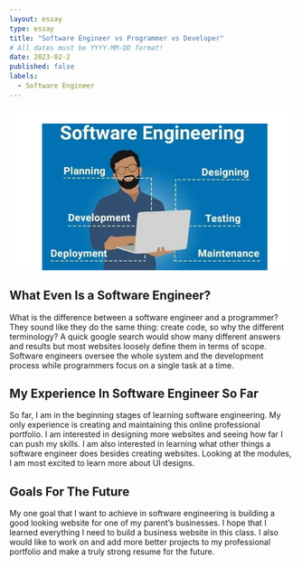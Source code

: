 ```yaml
---
layout: essay
type: essay
title: "Software Engineer vs Programmer vs Developer"
# All dates must be YYYY-MM-DD format!
date: 2023-02-2
published: false
labels:
  - Software Engineer
---
```


<img width="800px" class="rounded center pe-4" src="../img/software engineer.png">

## What Even Is a Software Engineer?
What is the difference between a software engineer and a programmer? They sound like they do the same thing: create code, so why the different terminology? A quick google search would show many different answers and results but most websites loosely define them in terms of scope. Software engineers oversee the whole system and the development process while programmers focus on a single task at a time. 

## My Experience In Software Engineer So Far
So far, I am in the beginning stages of learning software engineering. My only experience is creating and maintaining this online professional portfolio. I am interested in designing more websites and seeing how far I can push my skills. I am also interested in learning what other things a software engineer does besides creating websites. Looking at the modules, I am most excited to learn more about UI designs.

## Goals For The Future
My one goal that I want to achieve in software engineering is building a good looking website for one of my parent’s businesses. I hope that I learned everything I need to build a business website in this class. I also would like to work on and add more better projects to my professional portfolio and make a truly strong resume for the future.

